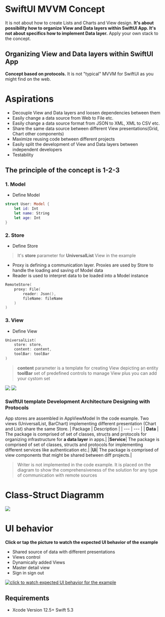 # SwiftUI MVVM Concept
It is not about how to create Lists and Charts and View design. **It's about possibility how to organize View and Data layers within SwiftUI App. It's not about specifics how to implement Data layer.** Apply your own stack to the concept.

## Organizing View and Data layers within SwiftUI App
**Concept based on protocols.** It is not "typical" MVVM for SwiftUI as you might find on the web. 

# Aspirations

* Decouple View and Data layers and loosen dependencies between them
* Easily change a data source  from  Web to File etc.
* Easily change a data source format  from JSON to XML, XML to CSV etc.
* Share the same data source between different View presentations(Grid, Chart other components)
* Maximize reusing code between different projects
* Easily split the development of View and Data layers between independent developers
* Testability

## The principle of the concept is 1-2-3


### 1. Model
* Define Model
```Swift 
struct User: Model {    
    let id: Int    
    let name: String
    let age: Int
}
```

### 2. Store
* Define Store
> It's **store** parameter for **UniversalList** View in the example
* Proxy is defining a communication layer. Proxies are used by Store to handle the loading and saving of Model data
* Reader is used to interpret data to be loaded into a Model instance
```Swift 
RemoteStore(
    proxy: File(
        reader: Json(),
        fileName: fileName
    )
)
```

### 3. View
* Define View
```Swift 
UniversalList(
    store: store,
    content: content,
    toolBar: toolBar
)
```
> **content** parameter is a template for creating View depicting an entity 
> **toolBar** set of predefined controls to manage View plus you can add your cystom set 

<img src="https://github.com/The-Igor/SwiftUI-MVVM-Concept/blob/main/Resources/swiftui_mvvm_architecture.png?raw=true">

<img src="https://github.com/The-Igor/SwiftUI-MVVM-Concept/blob/main/Resources/composition.png?raw=true">

### SwiftUI template Development Architecture Designing with Protocols
App stores are assembled in AppViewModel In the code example. Two views (UniversalList, BarChart) implementing different presentation (Chart and List) share the same Store.
| Package | Description |
| --- | --- |
| **Data** | The package  is comprised of set of classes, structs and protocols for organizing infrastructure for **a data layer** in apps.| 
|**Service**|  The package is comprised of set of classes, structs and protocols for implementing different services like authentication etc.|
|**Ui**|  The package  is comprised of view components that might be shared between diff projects.|

> Writer is not implemented in the code example. It is placed on the diagram to show the comprehensiveness of the solution for any type of communication with remote sources


# Class-Struct Diagramm

<img src="https://github.com/The-Igor/SwiftUI-MVVM-Concept/blob/main/Resources/mvvm.png?raw=true">


# UI behavior

**Click or tap the picture to watch the expected UI behavior of the example**

* Shared source of data with different presentations
* Views control
* Dynamically added Views
* Master detail view 
* Sign in sign out

[![click to watch expected UI behavior for the example](https://github.com/The-Igor/SwiftUI-MVVM-Concept/blob/main/Resources/readme_app.png)](https://youtu.be/OhLTvjWUCj0)

## Requirements

* Xcode Version 12.5+ Swift 5.3




